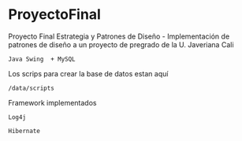 # ProyectoFinal

Proyecto Final Estrategia y Patrones de Diseño - Implementación de patrones de diseño a un proyecto de pregrado de la U. Javeriana Cali

`Java Swing  + MySQL`

Los scrips para crear la base de datos estan aquí

`/data/scripts`

Framework implementados
 
`Log4j`

`Hibernate`
